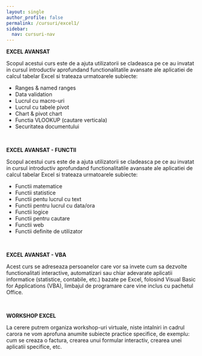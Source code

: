 ```yaml
---
layout: single
author_profile: false
permalink: /cursuri/excel1/
sidebar:
  nav: cursuri-nav
---
```

**EXCEL AVANSAT**

Scopul acestui curs este de a ajuta utilizatorii se cladeasca pe ce au invatat in cursul introductiv aprofundand functionalitatile avansate ale aplicatiei de calcul tabelar Excel si trateaza urmatoarele subiecte:
* Ranges & named ranges
* Data validation
* Lucrul cu macro-uri
* Lucrul cu tabele pivot
* Chart & pivot chart
* Functia VLOOKUP (cautare verticala)
* Securitatea documentului 

<br>

**EXCEL AVANSAT - FUNCTII**

Scopul acestui curs este de a ajuta utilizatorii se cladeasca pe ce au invatat in cursul introductiv aprofundand functionalitatile avansate ale aplicatiei de calcul tabelar Excel si trateaza urmatoarele subiecte:
* Functii matematice
* Functii statistice
* Functii pentu lucrul cu text
* Functii pentru lucrul cu data/ora
* Functii logice
* Functii pentru cautare
* Functii web
* Functii definite de utilizator

<br>

**EXCEL AVANSAT - VBA**

Acest curs se adreseaza persoanelor care vor sa invete cum sa dezvolte functionalitati interactive, automatizari sau chiar adevarate aplicatii informatice (statistice, contabile, etc.) bazate pe Excel, folosind Visual Basic for Applications (VBA), limbajul de programare care vine inclus cu pachetul Office. 

<br>

**WORKSHOP EXCEL**

La cerere putrem organiza workshop-uri virtuale, niste intalniri in cadrul carora ne vom aprofuna anumite subiecte practice specifice, de exemplu: cum se creaza o factura, crearea unui formular interactiv, crearea unei aplicatii specifice, etc.
